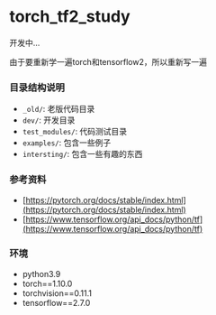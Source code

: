 # torch_tf2_study
开发中...

由于要重新学一遍torch和tensorflow2，所以重新写一遍

### 目录结构说明

- `_old/`: 老版代码目录
- `dev/`: 开发目录
- `test_modules/`: 代码测试目录
- `examples/`: 包含一些例子
- `intersting/`: 包含一些有趣的东西


### 参考资料

- [https://pytorch.org/docs/stable/index.html](https://pytorch.org/docs/stable/index.html)
- [https://www.tensorflow.org/api_docs/python/tf](https://www.tensorflow.org/api_docs/python/tf)


### 环境
- python3.9
- torch==1.10.0
- torchvision==0.11.1
- tensorflow==2.7.0

